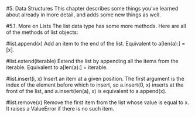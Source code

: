 #5. Data Structures
This chapter describes some things you’ve learned about already in more detail, and adds some new things as well.

#5.1. More on Lists
The list data type has some more methods. Here are all of the methods of list objects:

#list.append(x)
Add an item to the end of the list. Equivalent to a[len(a):] = [x].

#list.extend(iterable)
Extend the list by appending all the items from the iterable. Equivalent to a[len(a):] = iterable.

#list.insert(i, x)
Insert an item at a given position. The first argument is the index of the element before which to insert, so a.insert(0, x) inserts at the front of the list, and a.insert(len(a), x) is equivalent to a.append(x).

#list.remove(x)
Remove the first item from the list whose value is equal to x. It raises a ValueError if there is no such item.
